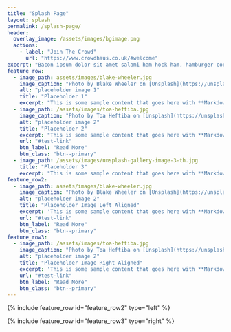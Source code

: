 ```yaml
---
title: "Splash Page"
layout: splash
permalink: /splash-page/
header:
  overlay_image: /assets/images/bgimage.png
  actions:
    - label: "Join The Crowd"
      url: "https://www.crowdhaus.co.uk/#welcome"
excerpt: "Bacon ipsum dolor sit amet salami ham hock ham, hamburger corned beef short ribs kielbasa biltong t-bone drumstick tri-tip tail sirloin pork chop."
feature_row:
  - image_path: assets/images/blake-wheeler.jpg
    image_caption: "Photo by Blake Wheeler on [Unsplash](https://unsplash.com/)"
    alt: "placeholder image 1"
    title: "Placeholder 1"
    excerpt: "This is some sample content that goes here with **Markdown** formatting."
  - image_path: /assets/images/toa-heftiba.jpg
    image_caption: "Photo by Toa Heftiba on [Unsplash](https://unsplash.com/)"
    alt: "placeholder image 2"
    title: "Placeholder 2"
    excerpt: "This is some sample content that goes here with **Markdown** formatting."
    url: "#test-link"
    btn_label: "Read More"
    btn_class: "btn--primary"
  - image_path: /assets/images/unsplash-gallery-image-3-th.jpg
    title: "Placeholder 3"
    excerpt: "This is some sample content that goes here with **Markdown** formatting."
feature_row2:
  - image_path: assets/images/blake-wheeler.jpg
    image_caption: "Photo by Blake Wheeler on [Unsplash](https://unsplash.com/)"
    alt: "placeholder image 2"
    title: "Placeholder Image Left Aligned"
    excerpt: 'This is some sample content that goes here with **Markdown** formatting. Left aligned with `type="left"`'
    url: "#test-link"
    btn_label: "Read More"
    btn_class: "btn--primary"
feature_row3:
  - image_path: /assets/images/toa-heftiba.jpg
    image_caption: "Photo by Toa Heftiba on [Unsplash](https://unsplash.com/)"
    alt: "placeholder image 2"
    title: "Placeholder Image Right Aligned"
    excerpt: 'This is some sample content that goes here with **Markdown** formatting. Right aligned with `type="right"`'
    url: "#test-link"
    btn_label: "Read More"
    btn_class: "btn--primary"
---
```



{% include feature_row id="feature_row2" type="left" %}

{% include feature_row id="feature_row3" type="right" %}